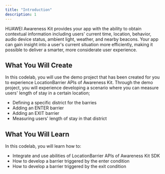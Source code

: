 ```yaml
---
title: "Introduction"
description: 1
---
```


<p>
	HUAWEI Awareness Kit provides your app with the ability to obtain contextual information including users' current time, location, behavior, audio device status, ambient light, weather, and nearby beacons. Your app can gain insight into a user's current situation more efficiently, making it possible to deliver a smarter, more considerate user experience.
</p>
<h2>
	<strong>What You Will Create</strong>
</h2>
<p>In this codelab, you will use the demo project that has been created for you to experience LocationBarrier APIs of Awareness Kit. Through the demo project, you will experience developing a scenario where you can measure users' length of stay in a certain location;</p>
<ul>
	<li>Defining a specific district for the barries</li>
	<li>Adding an ENTER barrier</li>
	<li>Adding an EXIT barrier</li>
	<li>Measuring users' length of stay in that district</li>
</ul>
<h2 class="checklist">
	<strong>What You Will Learn</strong>
</h2>
<p>
	In this codelab, you will learn how to:
</p>
<ul class="checklist">
	<li>Integrate and use abilities of LocationBarrier APIs of Awareness Kit SDK</li>
	<li>How to develop a barrier triggered by the enter condition</li>
	<li>How to develop a barrier triggered by the exit condition</li>
</ul>
